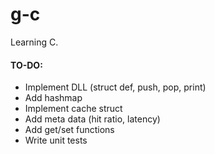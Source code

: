 # g-c

Learning C.

#### TO-DO:
+ Implement DLL (struct def, push, pop, print)
+ Add hashmap
+ Implement cache struct
+ Add meta data (hit ratio, latency)
+ Add get/set functions
+ Write unit tests